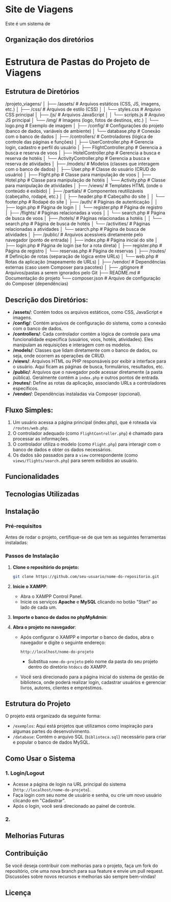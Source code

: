 # Site de Viagens
Este é um sistema de 

## Organização dos diretórios

# Estrutura de Pastas do Projeto de Viagens

## Estrutura de Diretórios
/projeto_viagens/
│
├── /assets/              # Arquivos estáticos (CSS, JS, imagens, etc.)
│   ├── /css/             # Arquivos de estilo (CSS)
│   │   └── styles.css    # Arquivo CSS principal
│   ├── /js/              # Arquivos JavaScript
│   │   └── scripts.js    # Arquivo JS principal
│   └── /img/             # Imagens (logo, fotos de destinos, etc.)
│       └── logo.png      # Exemplo de imagem
│
├── /config/              # Configurações do projeto (banco de dados, variáveis de ambiente)
│   └── database.php      # Conexão com o banco de dados
│
├── /controllers/         # Controladores (lógica de controle das páginas e funções)
│   ├── UserController.php # Gerencia login, cadastro e perfil do usuário
│   ├── FlightController.php # Gerencia a busca e reserva de voos
│   ├── HotelController.php  # Gerencia a busca e reserva de hotéis
│   └── ActivityController.php # Gerencia a busca e reserva de atividades
│
├── /models/              # Modelos (classes que interagem com o banco de dados)
│   ├── User.php          # Classe do usuário (CRUD do usuário)
│   ├── Flight.php        # Classe para manipulação de voos
│   ├── Hotel.php         # Classe para manipulação de hotéis
│   └── Activity.php      # Classe para manipulação de atividades
│
├── /views/               # Templates HTML (onde o conteúdo é exibido)
│   ├── /partials/        # Componentes reutilizáveis (cabeçalho, rodapé, etc.)
│   │   ├── header.php    # Cabeçalho do site
│   │   └── footer.php    # Rodapé do site
│   ├── /auth/            # Páginas de autenticação
│   │   ├── login.php     # Página de login
│   │   └── register.php  # Página de registro
│   ├── /flights/         # Páginas relacionadas a voos
│   │   └── search.php    # Página de busca de voos
│   ├── /hotels/          # Páginas relacionadas a hotéis
│   │   └── search.php    # Página de busca de hotéis
│   └── /activities/      # Páginas relacionadas a atividades
│       └── search.php    # Página de busca de atividades
│
├── /public/              # Arquivos acessíveis diretamente pelo navegador (ponto de entrada)
│   ├── index.php         # Página inicial do site
│   ├── login.php         # Página de login (se for a rota direta)
│   ├── register.php      # Página de registro
│   └── reservas.php      # Página de reservas
│
├── /routes/              # Definição de rotas (separação de lógica entre URLs)
│   └── web.php           # Rotas da aplicação (mapeamento de URLs)
│
├── /vendor/              # Dependências externas (caso usem Composer para pacotes)
│
├── .gitignore            # Arquivos/pastas a serem ignorados pelo Git
├── README.md             # Documentação do projeto
└── composer.json         # Arquivo de configuração do Composer (dependências)


## Descrição dos Diretórios:

- **/assets/**: Contém todos os arquivos estáticos, como CSS, JavaScript e imagens.
- **/config/**: Contém arquivos de configuração do sistema, como a conexão com o banco de dados.
- **/controllers/**: Cada controlador contém a lógica de controle para uma funcionalidade específica (usuários, voos, hotéis, atividades). Eles manipulam as requisições e interagem com os modelos.
- **/models/**: Classes que lidam diretamente com o banco de dados, ou seja, onde ocorrem as operações de CRUD.
- **/views/**: Arquivos HTML ou PHP responsáveis por exibir a interface para o usuário. Aqui ficam as páginas de busca, formulários, resultados, etc.
- **/public/**: Arquivos que o navegador pode acessar diretamente (a pasta pública). Geralmente contém a `index.php` e outros pontos de entrada.
- **/routes/**: Define as rotas da aplicação, associando URLs a controladores específicos.
- **/vendor/**: Dependências instaladas via Composer (opcional).

## Fluxo Simples:

1. Um usuário acessa a página principal (index.php), que é roteada via `/routes/web.php`.
2. O controlador adequado (como `FlightController.php`) é chamado para processar as informações.
3. O controlador utiliza o modelo (como `Flight.php`) para interagir com o banco de dados e obter os dados necessários.
4. Os dados são passados para a `view` correspondente (como `views/flights/search.php`) para serem exibidos ao usuário.



## Funcionalidades

## Tecnologias Utilizadas

## Instalação

### Pré-requisitos

Antes de rodar o projeto, certifique-se de que tem as seguintes ferramentas instaladas:


### Passos de Instalação

1. **Clone o repositório do projeto:**

   ```bash
   git clone https://github.com/seu-usuario/nome-do-repositorio.git

2. **Inicie o XAMPP**:

   - Abra o XAMPP Control Panel.
   - Inicie os serviços **Apache** e **MySQL** clicando no botão "Start" ao lado de cada um.

3. **Importe o banco de dados no phpMyAdmin**:

4. **Abra o projeto no navegador**:

   - Após configurar o XAMPP e importar o banco de dados, abra o navegador e digite o seguinte endereço:

     ```
     http://localhost/nome-do-projeto
     ```

     - Substitua `nome-do-projeto` pelo nome da pasta do seu projeto dentro do diretório `htdocs` do XAMPP.

   - Você será direcionado para a página inicial do sistema de gestão de biblioteca, onde poderá realizar login, cadastrar usuários e gerenciar livros, autores, clientes e empréstimos.

## Estrutura do Projeto

O projeto está organizado da seguinte forma:

- `/exemplos`: Aqui está projetos que utilizamos como inspiração para algumas partes do desenvolvimento.
- `/database`: Contém o arquivo SQL (`biblioteca.sql`) necessário para criar e popular o banco de dados MySQL.

## Como Usar o Sistema

### 1. **Login/Logout**

- Acesse a página de login na URL principal do sistema (`http://localhost/nome-do-projeto`).
- Faça login com seu nome de usuário e senha, ou crie um novo usuário clicando em "Cadastrar".
- Após o login, você será direcionado ao painel de controle.

### 2. 

## Melhorias Futuras

## Contribuição

Se você deseja contribuir com melhorias para o projeto, faça um fork do repositório, crie uma nova branch para sua feature e envie um pull request. Discussões sobre novos recursos e melhorias são sempre bem-vindas!

## Licença
